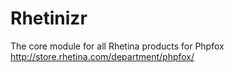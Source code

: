 Rhetinizr
=========

The core module for all Rhetina products for Phpfox http://store.rhetina.com/department/phpfox/
